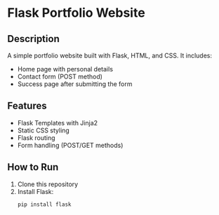 # Flask Portfolio Website

## Description
A simple portfolio website built with Flask, HTML, and CSS.
It includes:
- Home page with personal details
- Contact form (POST method)
- Success page after submitting the form

## Features
- Flask Templates with Jinja2
- Static CSS styling
- Flask routing
- Form handling (POST/GET methods)

## How to Run
1. Clone this repository
2. Install Flask:
   ```bash
   pip install flask

